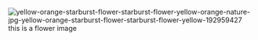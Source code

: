 ![yellow-orange-starburst-flower-starburst-flower-yellow-orange-nature-jpg-yellow-orange-starburst-flower-starburst-flower-yellow-192959427](https://user-images.githubusercontent.com/101394496/158132726-e3bbd65d-80ce-4421-91fd-164e4f94580a.jpg)
this is a flower image
